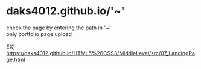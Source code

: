 # daks4012.github.io/'~'
check the page by entering the path in '~'<br>
only portfolio page upload<br><br>
EX) https://daks4012.github.io/HTML5%26CSS3/MiddleLevel/src/07_LandingPage.html
